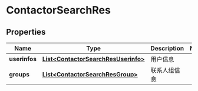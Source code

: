 # ContactorSearchRes

## Properties
Name | Type | Description | Notes
------------ | ------------- | ------------- | -------------
**userinfos** | [**List&lt;ContactorSearchResUserinfo&gt;**](ContactorSearchResUserinfo.md) | 用户信息 | 
**groups** | [**List&lt;ContactorSearchResGroup&gt;**](ContactorSearchResGroup.md) | 联系人组信息 | 
